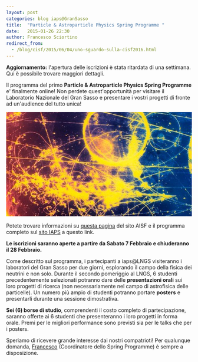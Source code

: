 ```yaml
---
layout: post
categories: blog iaps@GranSasso
title:  "Particle & Astroparticle Physics Spring Programme "
date:   2015-01-26 22:30
author: Francesco Sciortino
redirect_from:
  - /blog/cisf/2015/06/04/uno-sguardo-sulla-cisf2016.html
---
```


**Aggiornamento:** l'apertura delle iscrizioni è stata ritardata di una settimana. Qui è possibile trovare maggiori dettagli.

Il programma del primo **Particle & Astroparticle Physics Spring Programme** e' finalmente online! Non perdete quest'opportunità per visitare il Laboratorio Nazionale del Gran Sasso e presentare i vostri progetti di fronte ad un'audience del tutto unica!

![](/img/blog/gransasso1.jpg)

Potete trovare informazioni su [questa pagina](/eventi/) del sito AISF e il programma completo sul [sito IAPS](http://www.iaps.info/iapslngs-full-programme-now-published) a questo link.

**Le iscrizioni saranno aperte a partire da Sabato 7 Febbraio e chiuderanno il 28 Febbraio.**

Come descritto sul programma, i partecipanti a iaps@LNGS visiteranno i laboratori del Gran Sasso per due giorni, esplorando il campo della fisica dei neutrini e non solo. Durante il secondo pomeriggio al LNGS, 6 studenti precedentemente selezionati potranno dare delle **presentazioni orali** sui loro progetti di ricerca (non necessariamente nel campo di astrofisica delle particelle). Un numero più ampio di studenti potranno portare **posters** e presentarli durante una sessione dimostrativa.

**Sei (6) borse di studio**, comprendenti il costo completo di partecipazione, saranno offerte ai 6 studenti che presenteranno i loro progetti in forma orale. Premi per le migliori performance sono previsti sia per le talks che per i posters.

Speriamo di ricevere grande interesse dai nostri compatrioti! Per qualunque domanda, [Francesco](mailto:francesco.sciortino@ai-sf.it) (Coordinatore dello Spring Programme) è sempre a disposizione.
